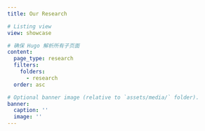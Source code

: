 ```yaml
---
title: Our Research

# Listing view
view: showcase

# 确保 Hugo 解析所有子页面
content:
  page_type: research
  filters:
    folders:
      - research
  order: asc

# Optional banner image (relative to `assets/media/` folder).
banner:
  caption: ''
  image: ''
---
```

